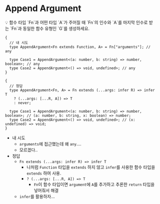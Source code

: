 # Append Argument

<aside>
💡 함수 타입 `Fn`과 어떤 타입 `A`가 주어질 때 `Fn`의 인수와 `A`를 마지막 인수로 받는 `Fn`과 동일한 함수 유형인 `G`를 생성하세요.

</aside>

```tsx
{
  // 내 시도
  type AppendArgument<Fn extends Function, A> = Fn["arguments"]; // any

  type Case1 = AppendArgument<(a: number, b: string) => number, boolean>; // any
  type Case2 = AppendArgument<() => void, undefined>; // any
}

{
  // 정답
  type AppendArgument<Fn, A> = Fn extends (...args: infer R) => infer T
    ? (...args: [...R, A]) => T
    : never;

  type Case1 = AppendArgument<(a: number, b: string) => number, boolean>; // (a: number, b: string, x: boolean) => number;
  type Case2 = AppendArgument<() => void, undefined>; // (x: undefined) => void;
}
```

- 내 시도
  - `arguments`에 접근했는데 왜 `any`….
  - 모르겠다..
- 정답
  - `Fn extends (...args: infer R) => infer T`
    - 나처럼 `Function` 타입을 `extends` 하지 않고 `infer`를 사용한 함수 타입을 `extends` 하여 사용.
    - `? (...args: [...R, A]) => T`
      - `Fn`이 함수 타입이면 `argument`에 `A`를 추가하고 추론한 `return` 타입을 넣어줘서 해결
  - `infer`를 활용하자…
